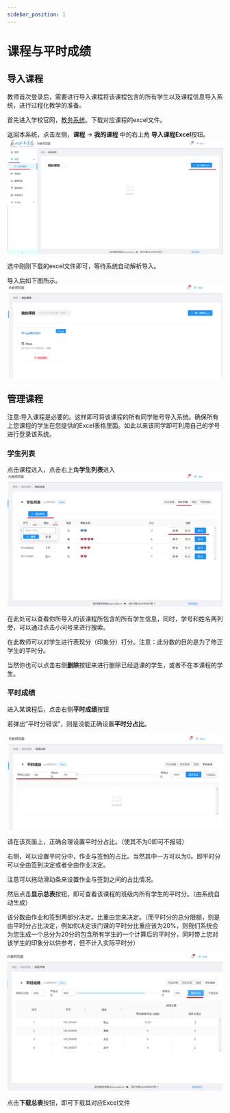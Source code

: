 ```yaml
---
sidebar_position: 1
---
```


# 课程与平时成绩

## 导入课程

教师首次登录后，需要进行导入课程将该课程包含的所有学生以及课程信息导入系统，进行过程化教学的准备。

首先进入学校官网，[教务系统](http://jwxt.szcu.edu.cn/)。下载对应课程的excel文件。

返回本系统，点击左侧，**课程** -> **我的课程** 中的右上角 **导入课程Excel**按钮。
![如图所示](./img/1.png)

选中刚刚下载的excel文件即可，等待系统自动解析导入。

导入后如下图所示。
![如图所示](./img/10.png)


## 管理课程

注意:导入课程是必要的。这样即可将该课程的所有同学账号导入系统。确保所有上您课程的学生在您提供的Excel表格里面。如此以来该同学即可利用自己的学号进行登录该系统。

### 学生列表
点击课程进入，点击右上角**学生列表**进入
![如图所示](./img/15.png)

在此处可以查看你所导入的该课程所包含的所有学生信息，同时，学号和姓名两列旁，可以通过点击小问号来进行搜索。

在此教师可以对学生进行表现分（印象分）打分。注意：此分数的目的是为了修正学生的平时分。

当然你也可以点击右侧**删除**按钮来进行删除已经退课的学生，或者不在本课程的学生。


### 平时成绩

进入某课程后，点击右侧**平时成绩**按钮

若弹出“平时分错误”，则是没能正确设置**平时分占比**。

![如图所示](./img/20.png)

请在该页面上，正确合理设置平时分占比。（使其不为0即可不报错）


右侧，可以设置平时分中，作业与签到的占比。当然其中一方可以为0。即平时分可以全由签到决定或者全由作业决定。

注意可以拖动滑动条来设置作业与签到之间的占比情况。

然后点击**显示总表**按钮，即可查看该课程的班级内所有学生的平时分。（由系统自动生成）

该分数由作业和签到两部分决定。比重由您来决定。（而平时分的总分限额，则是由平时分占比决定，例如你决定该门课的平时分比重应该为20%，则我们系统会为您生成一个总分为20分的包含所有学生的一个计算后的平时分，同时带上您对该学生的印象分以供参考，但不计入实际平时分）

![如图所示](./img/21.png)


点击**下载总表**按钮，即可下载其对应Excel文件
